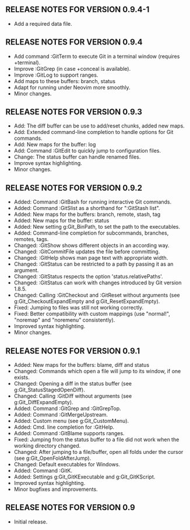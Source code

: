 RELEASE NOTES FOR VERSION 0.9.4-1
----------------------------------------------------------------------
- Add a required data file.

RELEASE NOTES FOR VERSION 0.9.4
--------------------------------------------------------------------------------
- Add command :GitTerm to execute Git in a terminal window (requires +terminal).
- Improve :GitGrep (in case +conceal is available).
- Improve :GitLog to support ranges.
- Add maps to these buffers: branch, status
- Adapt for running under Neovim more smoothly.
- Minor changes.

RELEASE NOTES FOR VERSION 0.9.3
--------------------------------------------------------------------------------
- Add: The diff buffer can be use to add/reset chunks, added new maps.
- Add: Extended command-line completion to handle options for Git commands.
- Add: New maps for the buffer: log
- Add: Command :GitEdit to quickly jump to configuration files.
- Change: The status buffer can handle renamed files.
- Improve syntax highlighting.
- Minor changes.

RELEASE NOTES FOR VERSION 0.9.2
--------------------------------------------------------------------------------
- Added: Command :GitBash for running interactive Git commands.
- Added: Command :GitSlist as a shorthand for ":GitStash list".
- Added: New maps for the buffers: branch, remote, stash, tag
- Added: New maps for the buffer: status
- Added: New setting g:Git_BinPath, to set the path to the executables.
- Added: Command-line completion for subcommands, branches, remotes, tags.
- Changed: :GitShow shows different objects in an according way.
- Changed: :GitCommitFile updates the file before committing.
- Changed: :GitHelp shows man page text with appropriate width.
- Changed: :GitStatus can be restricted to a path by passing it as an argument.
- Changed: :GitStatus respects the option 'status.relativePaths'.
- Changed: :GitStatus can work with changes introduced by Git version 1.8.5.
- Changed: Calling :GitCheckout and :GitReset without arguments
  (see g:Git_CheckoutExpandEmpty and g:Git_ResetExpandEmpty).
- Fixed: Jumping to files was still not working correctly.
- Fixed: Better compatibility with custom mappings
  (use "normal!", "noremap" and "noremenu" consistently).
- Improved syntax highlighting.
- Minor changes.

RELEASE NOTES FOR VERSION 0.9.1
--------------------------------------------------------------------------------
- Added: New maps for the buffers: blame, diff and status
- Changed: Commands which open a file will jump to its window, if one exists.
- Changed: Opening a diff in the status buffer (see g:Git_StatusStagedOpenDiff).
- Changed: Calling :GitDiff without arguments (see g:Git_DiffExpandEmpty).
- Added: Command :GitGrep and :GitGrepTop.
- Added: Command :GitMergeUpstream.
- Added: Custom menu (see g:Git_CustomMenu).
- Added: Cmd. line completion for :GitHelp.
- Added: Command :GitBlame supports ranges.
- Fixed: Jumping from the status buffer to a file did not work when the working
  directory changed.
- Changed: After jumping to a file/buffer, open all folds under the cursor (see
  g:Git_OpenFoldAfterJump).
- Changed: Default executables for Windows.
- Added: Command :GitK.
- Added: Settings g:Git_GitKExecutable and g:Git_GitKScript.
- Improved syntax highlighting.
- Minor bugfixes and improvements.

RELEASE NOTES FOR VERSION 0.9
--------------------------------------------------------------------------------
- Initial release.
